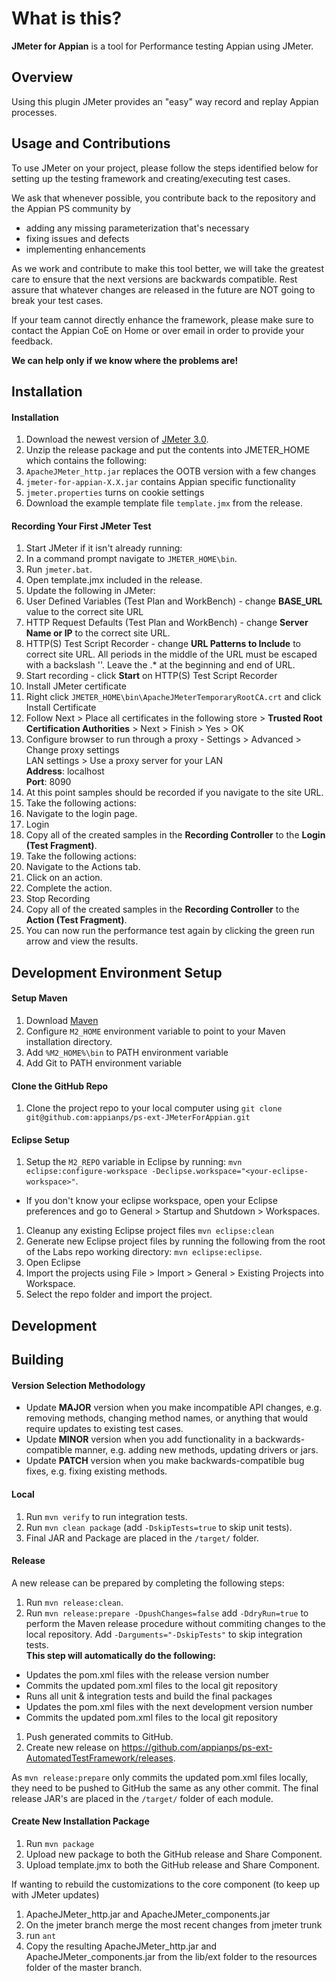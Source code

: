 # What is this? #

**JMeter for Appian** is a tool for Performance testing Appian using JMeter.

## Overview ##

Using this plugin JMeter provides an "easy" way record and replay Appian processes.

## Usage and Contributions ##

To use JMeter on your project, please follow the steps identified below for setting up the testing framework and creating/executing test cases.

We ask that whenever possible, you contribute back to the repository and the Appian PS community by 
* adding any missing parameterization that's necessary
* fixing issues and defects
* implementing enhancements

As we work and contribute to make this tool better, we will take the greatest care to ensure that the next versions are backwards compatible. Rest assure that whatever changes are released in the future are NOT going to break your test cases.

If your team cannot directly enhance the framework, please make sure to contact the Appian CoE on Home or over email in order to provide your feedback. 

**We can help only if we know where the problems are!**

## Installation ##
#### Installation ###

1. Download the newest version of [JMeter 3.0](http://apache.mirror.serversaustralia.com.au//jmeter/binaries/apache-jmeter-3.0.zip).
1. Unzip the release package and put the contents into JMETER_HOME which contains the following:
 1. `ApacheJMeter_http.jar` replaces the OOTB version with a few changes
 1. `jmeter-for-appian-X.X.jar` contains Appian specific functionality
 1. `jmeter.properties` turns on cookie settings
1. Download the example template file `template.jmx` from the release.

#### Recording Your First JMeter Test ####

1. Start JMeter if it isn't already running:
 1. In a command prompt navigate to `JMETER_HOME\bin`.
 1. Run `jmeter.bat`.
1. Open template.jmx included in the release.
1. Update the following in JMeter:
 1. User Defined Variables (Test Plan and WorkBench) - change **BASE_URL** value to the correct site URL
 1. HTTP Request Defaults (Test Plan and WorkBench) - change **Server Name or IP** to the correct site URL.
 1. HTTP(S) Test Script Recorder - change **URL Patterns to Include** to correct site URL.  All periods in the middle of the URL must be escaped with a backslash '\'. Leave the .* at the beginning and end of URL.
1. Start recording - click **Start** on HTTP(S) Test Script Recorder
1. Install JMeter certificate
 1. Right click `JMETER_HOME\bin\ApacheJMeterTemporaryRootCA.crt` and click Install Certificate
 1. Follow Next > Place all certificates in the following store > **Trusted Root Certification Authorities** > Next > Finish > Yes > OK  
 1. Configure browser to run through a proxy - Settings > Advanced > Change proxy settings<br />
 LAN settings > Use a proxy server for your LAN<br />
 **Address**: localhost<br />
 **Port**: 8090
 1. At this point samples should be recorded if you navigate to the site URL.
1. Take the following actions:
 1. Navigate to the login page.
 1. Login
1. Copy all of the created samples in the **Recording Controller** to the **Login (Test Fragment)**.
1. Take the following actions:
 1. Navigate to the Actions tab.
 1. Click on an action.
 1. Complete the action.
1. Stop Recording
1. Copy all of the created samples in the **Recording Controller** to the **Action (Test Fragment)**.
1. You can now run the performance test again by clicking the green run arrow and view the results.
 
## Development Environment Setup ##

#### Setup Maven ####
1. Download [Maven](http://maven.apache.org/)
1. Configure `M2_HOME` environment variable to point to your Maven installation directory.
1. Add `%M2_HOME%\bin` to PATH environment variable
1. Add Git to PATH environment variable

#### Clone the GitHub Repo ####
1. Clone the project repo to your local computer using `git clone git@github.com:appianps/ps-ext-JMeterForAppian.git`

#### Eclipse Setup ####
1. Setup the `M2_REPO` variable in Eclipse by running: `mvn eclipse:configure-workspace -Declipse.workspace="<your-eclipse-workspace>"`.
  * If you don't know your eclipse workspace, open your Eclipse preferences and go to General > Startup and Shutdown > Workspaces.
1. Cleanup any existing Eclipse project files `mvn eclipse:clean`
1. Generate new Eclipse project files by running the following from the root of the Labs repo working directory: `mvn eclipse:eclipse`.
1. Open Eclipse
1. Import the projects using File > Import > General > Existing Projects into Workspace.
1. Select the repo folder and import the project.

## Development ##

## Building ##
#### Version Selection Methodology ####
* Update **MAJOR** version when you make incompatible API changes, e.g. removing methods, changing method names, or anything that would require updates to existing test cases.
* Update **MINOR** version when you add functionality in a backwards-compatible manner, e.g. adding new methods, updating drivers or jars.
* Update **PATCH** version when you make backwards-compatible bug fixes, e.g. fixing existing methods.

#### Local ####
1. Run `mvn verify` to run integration tests.
1. Run `mvn clean package` (add `-DskipTests=true` to skip unit tests).
1. Final JAR and Package are placed in the `/target/` folder.

#### Release ####
A new release can be prepared by completing the following steps:

1. Run `mvn release:clean`.
1. Run `mvn release:prepare -DpushChanges=false` add `-DdryRun=true` to perform the Maven release procedure without commiting changes to the local repository. Add `-Darguments="-DskipTests"` to skip integration tests. <br>**This step will automatically do the following:**
 * Updates the pom.xml files with the release version number
 * Commits the updated pom.xml files to the local git repository
 * Runs all unit & integration tests and build the final packages
 * Updates the pom.xml files with the next development version number
 * Commits the updated pom.xml files to the local git repository
1. Push generated commits to GitHub.
1. Create new release on https://github.com/appianps/ps-ext-AutomatedTestFramework/releases.

As `mvn release:prepare` only commits the updated pom.xml files locally, they need to be pushed to GitHub the same as any other commit.
The final release JAR's are placed in the `/target/` folder of each module.

#### Create New Installation Package ####
1. Run `mvn package`
1. Upload new package to both the GitHub release and Share Component.
1. Upload template.jmx to both the GitHub release and Share Component.

If wanting to rebuild the customizations to the core component (to keep up with JMeter updates)
1. ApacheJMeter_http.jar and ApacheJMeter_components.jar
 1. On the jmeter branch merge the most recent changes from jmeter trunk
 1. run `ant`
 1. Copy the resulting ApacheJMeter_http.jar and ApacheJMeter_components.jar from the lib/ext folder to the resources folder of the master branch.
